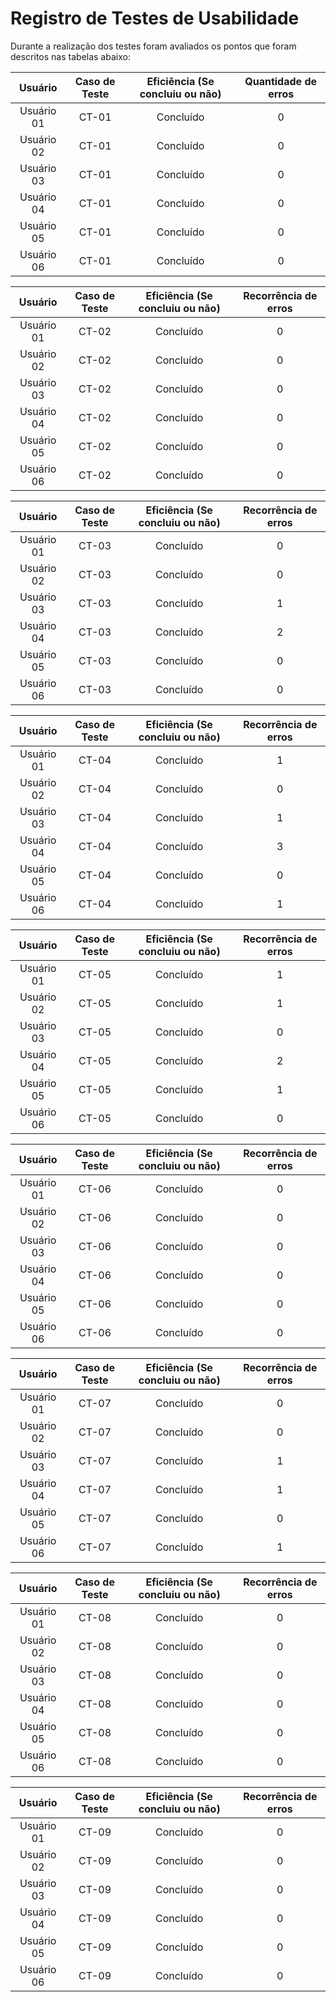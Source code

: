 # Registro de Testes de Usabilidade

Durante a realização dos testes foram avaliados os pontos que foram descritos nas tabelas abaixo:

| **Usuário** |**Caso de Teste** | **Eficiência (Se concluiu ou não)** | **Quantidade de erros** |
| :---: |:---:| :---: | :---: |
| Usuário 01 | CT-01 | Concluído | 0 |
| Usuário 02 | CT-01 | Concluído | 0 |
| Usuário 03 | CT-01 | Concluído | 0 |
| Usuário 04 | CT-01 | Concluído | 0 |
| Usuário 05 | CT-01 | Concluído | 0 |
| Usuário 06 | CT-01 | Concluído | 0 |

| **Usuário** |**Caso de Teste** | **Eficiência (Se concluiu ou não)** | **Recorrência de erros** |
| :---: |:---:| :---: | :---: |
| Usuário 01 | CT-02 | Concluído | 0 |
| Usuário 02 | CT-02 | Concluído | 0 |
| Usuário 03 | CT-02 | Concluído | 0 |
| Usuário 04 | CT-02 | Concluído | 0 |
| Usuário 05 | CT-02 | Concluído | 0 |
| Usuário 06 | CT-02 | Concluído | 0 |

| **Usuário** |**Caso de Teste** | **Eficiência (Se concluiu ou não)** | **Recorrência de erros** |
| :---: |:---:| :---: | :---: |
| Usuário 01 | CT-03 | Concluído | 0 |
| Usuário 02 | CT-03 | Concluído | 0 |
| Usuário 03 | CT-03 | Concluído | 1 |
| Usuário 04 | CT-03 | Concluído | 2 |
| Usuário 05 | CT-03 | Concluído | 0 |
| Usuário 06 | CT-03 | Concluído | 0 |

| **Usuário** |**Caso de Teste** | **Eficiência (Se concluiu ou não)** | **Recorrência de erros** |
| :---: |:---:| :---: | :---: |
| Usuário 01 | CT-04 | Concluído | 1 |
| Usuário 02 | CT-04 | Concluído | 0 |
| Usuário 03 | CT-04 | Concluído | 1 |
| Usuário 04 | CT-04 | Concluído | 3 |
| Usuário 05 | CT-04 | Concluído | 0 |
| Usuário 06 | CT-04 | Concluído | 1 |

| **Usuário** |**Caso de Teste** | **Eficiência (Se concluiu ou não)** | **Recorrência de erros** |
| :---: |:---:| :---: | :---: |
| Usuário 01 | CT-05 | Concluído | 1 |
| Usuário 02 | CT-05 | Concluído | 1 |
| Usuário 03 | CT-05 | Concluído | 0 |
| Usuário 04 | CT-05 | Concluído | 2 |
| Usuário 05 | CT-05 | Concluído | 1 |
| Usuário 06 | CT-05 | Concluído | 0 |

| **Usuário** |**Caso de Teste** | **Eficiência (Se concluiu ou não)** | **Recorrência de erros** |
| :---: |:---:| :---: | :---: |
| Usuário 01 | CT-06 | Concluído | 0 |
| Usuário 02 | CT-06 | Concluído | 0 |
| Usuário 03 | CT-06 | Concluído | 0 |
| Usuário 04 | CT-06 | Concluído | 0 |
| Usuário 05 | CT-06 | Concluído | 0 |
| Usuário 06 | CT-06 | Concluído | 0 |

| **Usuário** |**Caso de Teste** | **Eficiência (Se concluiu ou não)** | **Recorrência de erros** |
| :---: |:---:| :---: | :---: |
| Usuário 01 | CT-07 | Concluído | 0 |
| Usuário 02 | CT-07 | Concluído | 0 |
| Usuário 03 | CT-07 | Concluído | 1 |
| Usuário 04 | CT-07 | Concluído | 1 |
| Usuário 05 | CT-07 | Concluído | 0 |
| Usuário 06 | CT-07 | Concluído | 1 |

| **Usuário** |**Caso de Teste** | **Eficiência (Se concluiu ou não)** | **Recorrência de erros** |
| :---: |:---:| :---: | :---: |
| Usuário 01 | CT-08 | Concluído | 0 |
| Usuário 02 | CT-08 | Concluído | 0 |
| Usuário 03 | CT-08 | Concluído | 0 |
| Usuário 04 | CT-08 | Concluído | 0 |
| Usuário 05 | CT-08 | Concluído | 0 |
| Usuário 06 | CT-08 | Concluído | 0 |

| **Usuário** |**Caso de Teste** | **Eficiência (Se concluiu ou não)** | **Recorrência de erros** |
| :---: |:---:| :---: | :---: |
| Usuário 01 | CT-09 | Concluído | 0 |
| Usuário 02 | CT-09 | Concluído | 0 |
| Usuário 03 | CT-09 | Concluído | 0 |
| Usuário 04 | CT-09 | Concluído | 0 |
| Usuário 05 | CT-09 | Concluído | 0 |
| Usuário 06 | CT-09 | Concluído | 0 |